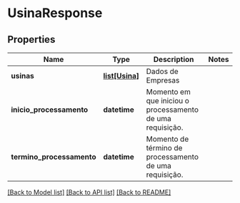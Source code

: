 # UsinaResponse

## Properties
Name | Type | Description | Notes
------------ | ------------- | ------------- | -------------
**usinas** | [**list[Usina]**](Usina.md) | Dados de Empresas | 
**inicio_processamento** | **datetime** | Momento em que iniciou o processamento de uma requisição. | 
**termino_processamento** | **datetime** | Momento de término de processamento de uma requisição. | 

[[Back to Model list]](../README.md#documentation-for-models) [[Back to API list]](../README.md#documentation-for-api-endpoints) [[Back to README]](../README.md)

